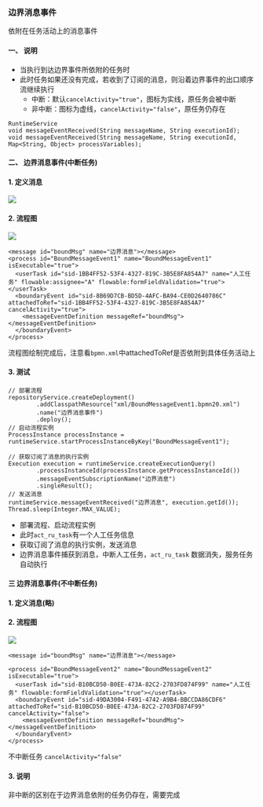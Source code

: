 ###  边界消息事件 
依附在任务活动上的消息事件

#### 一、 说明
* 当执行到达边界事件所依附的任务时
* 此时任务如果还没有完成，若收到了订阅的消息，则沿着边界事件的出口顺序流继续执行
  * 中断：默认`cancelActivity="true"`，图标为实线，原任务会被中断
  * 非中断：图标为虚线，`cancelActivity="false"`，原任务仍存在
  
```
RuntimeService
void messageEventReceived(String messageName, String executionId);
void messageEventReceived(String messageName, String executionId, Map<String, Object> processVariables);
```

#### 二、 边界消息事件(中断任务)
#### 1. 定义消息
![](https://fgq233.github.io/imgs/workflow/flow20.png)

#### 2. 流程图
![](https://fgq233.github.io/imgs/workflow/flow21.png)

```
<message id="boundMsg" name="边界消息"></message>
<process id="BoundMessageEvent1" name="BoundMessageEvent1" isExecutable="true">
  <userTask id="sid-1BB4FF52-53F4-4327-819C-3B5E8FA854A7" name="人工任务" flowable:assignee="A" flowable:formFieldValidation="true"></userTask>
  <boundaryEvent id="sid-8B69D7CB-BD5D-4AFC-BA94-CE0D2640786C" attachedToRef="sid-1BB4FF52-53F4-4327-819C-3B5E8FA854A7" cancelActivity="true">
    <messageEventDefinition messageRef="boundMsg"></messageEventDefinition>
  </boundaryEvent>
</process>
```

流程图绘制完成后，注意看`bpmn.xml`中attachedToRef是否依附到具体任务活动上

#### 3. 测试
```
// 部署流程
repositoryService.createDeployment()
        .addClasspathResource("xml/BoundMessageEvent1.bpmn20.xml")
        .name("边界消息事件")
        .deploy();
// 启动流程实例 
ProcessInstance processInstance = runtimeService.startProcessInstanceByKey("BoundMessageEvent1");

// 获取订阅了消息的执行实例
Execution execution = runtimeService.createExecutionQuery()
        .processInstanceId(processInstance.getProcessInstanceId())
        .messageEventSubscriptionName("边界消息")
        .singleResult();
// 发送消息  
runtimeService.messageEventReceived("边界消息", execution.getId());
Thread.sleep(Integer.MAX_VALUE);
```

* 部署流程、启动流程实例
* 此时`act_ru_task`有一个人工任务信息
* 获取订阅了消息的执行实例，发送消息
* 边界消息事件捕获到消息，中断人工任务，`act_ru_task` 数据消失，服务任务自动执行


#### 三 边界消息事件(不中断任务)
#### 1. 定义消息(略)
#### 2. 流程图
![](https://fgq233.github.io/imgs/workflow/flow22.png)

```
<message id="boundMsg" name="边界消息"></message>

<process id="BoundMessageEvent2" name="BoundMessageEvent2" isExecutable="true">
  <userTask id="sid-B10BCD50-B0EE-473A-82C2-2703FD874F99" name="人工任务" flowable:formFieldValidation="true"></userTask>
  <boundaryEvent id="sid-49DA3004-F491-4742-A9B4-BBCCDA86CDF6" attachedToRef="sid-B10BCD50-B0EE-473A-82C2-2703FD874F99" cancelActivity="false">
    <messageEventDefinition messageRef="boundMsg"></messageEventDefinition>
  </boundaryEvent>
</process>
```

不中断任务 `cancelActivity="false"`

#### 3. 说明
非中断的区别在于边界消息依附的任务仍存在，需要完成

